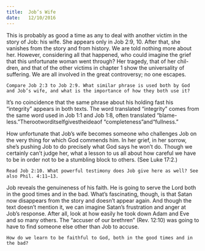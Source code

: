 ```yaml
---
title:  Job’s Wife
date:   12/10/2016
---
```


This is probably as good a time as any to deal with another victim in the story of Job: his wife. She appears only in Job 2:9, 10. After that, she vanishes from the story and from history. We are told nothing more about her. However, considering all that happened, who could imagine the grief that this unfortunate woman went through? Her tragedy, that of her chil- dren, and that of the other victims in chapter 1 show the universality of suffering. We are all involved in the great controversy; no one escapes.

```Compare Job 2:3 to Job 2:9. What similar phrase is used both by God and Job’s wife, and what is the importance of how they both use it?```

It’s no coincidence that the same phrase about his holding fast his “integrity” appears in both texts. The word translated “integrity” comes from the same word used in Job 1:1 and Job 1:8, often translated “blame- less.”Therootworditselfgivestheideaof “completeness”and“fullness.”

How unfortunate that Job’s wife becomes someone who challenges Job on the very thing for which God commends him. In her grief, in her sorrow, she’s pushing Job to do precisely what God says he won’t do. Though we certainly can’t judge her, what a lesson to us all about how careful we have to be in order not to be a stumbling block to others. (See Luke 17:2.)

```Read Job 2:10. What powerful testimony does Job give here as well? See also Phil. 4:11–13.```

Job reveals the genuineness of his faith. He is going to serve the Lord both in the good times and in the bad. What’s fascinating, though, is that Satan now disappears from the story and doesn’t appear again. And though the text doesn’t mention it, we can imagine Satan’s frustration and anger at Job’s response. After all, look at how easily he took down Adam and Eve and so many others. The “accuser of our brethren” (Rev. 12:10) was going to have to find someone else other than Job to accuse.

```How do we learn to be faithful to God, both in the good times and in the bad?```